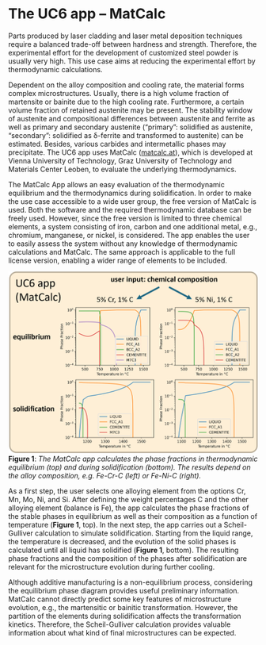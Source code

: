 # The UC6 app – MatCalc

Parts produced by laser cladding and laser metal deposition techniques require a balanced trade-off between hardness and strength. Therefore, the experimental effort for the development of customized steel powder is usually very high. This use case aims at reducing the experimental effort by thermodynamic calculations.

Dependent on the alloy composition and cooling rate, the material forms complex microstructures. Usually, there is a high volume fraction of martensite or bainite due to the high cooling rate. Furthermore, a certain volume fraction of retained austenite may be present. The stability window of austenite and compositional differences between austenite and ferrite as well as primary and secondary austenite (“primary”: solidified as austenite, “secondary”: solidified as δ-ferrite and transformed to austenite) can be estimated. Besides, various carbides and intermetallic phases may precipitate. The UC6 app uses MatCalc ([matcalc.at](https://www.matcalc.at)), which is developed at Vienna University of Technology, Graz University of Technology and Materials Center Leoben, to evaluate the underlying thermodynamics.

The MatCalc App allows an easy evaluation of the thermodynamic equilibrium and the thermodynamics during solidification. In order to make the use case accessible to a wide user group, the free version of MatCalc is used. Both the software and the required thermodynamic database can be freely used. However, since the free version is limited to three chemical elements, a system consisting of iron, carbon and one additional metal, e.g., chromium, manganese, or nickel, is considered. The app enables the user to easily assess the system without any knowledge of thermodynamic calculations and MatCalc. The same approach is applicable to the full license version, enabling a wider range of elements to be included.

![UC6_app|687x500](../_static/img/ucs/uc6/UC6_app.png)
**Figure 1**: *The MatCalc app calculates the phase fractions in thermodynamic equilibrium (top) and during solidification (bottom). The results depend on the alloy composition, e.g. Fe-Cr-C (left) or Fe-Ni-C (right).*

As a first step, the user selects one alloying element from the options Cr, Mn, Mo, Ni, and Si. After defining the weight percentages C and the other alloying element (balance is Fe), the app calculates the phase fractions of the stable phases in equilibrium as well as their composition as a function of temperature (**Figure 1**, top). In the next step, the app carries out a Scheil-Gulliver calculation to simulate solidification. Starting from the liquid range, the temperature is decreased, and the evolution of the solid phases is calculated until all liquid has solidified (**Figure 1**, bottom). The resulting phase fractions and the composition of the phases after solidification are relevant for the microstructure evolution during further cooling.

Although additive manufacturing is a non-equilibrium process, considering the equilibrium phase diagram provides useful preliminary information. MatCalc cannot directly predict some key features of microstructure evolution, e.g., the martensitic or bainitic transformation. However, the partition of the elements during solidification affects the transformation kinetics. Therefore, the Scheil-Gulliver calculation provides valuable information about what kind of final microstructures can be expected.
